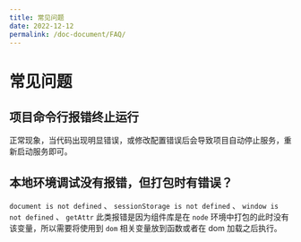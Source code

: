 ```yaml
---
title: 常见问题
date: 2022-12-12
permalink: /doc-document/FAQ/
---
```


# 常见问题

## 项目命令行报错终止运行

正常现象，当代码出现明显错误，或修改配置错误后会导致项目自动停止服务，重新启动服务即可。

## 本地环境调试没有报错，但打包时有错误？

`document is not defined` 、 `sessionStorage is not defined` 、 `window is not defined` 、 `getAttr` 此类报错是因为组件库是在 `node` 环境中打包的此时没有该变量，所以需要将使用到 `dom` 相关变量放到函数或者在 dom 加载之后执行。
